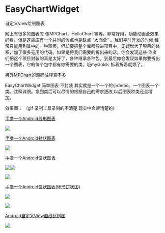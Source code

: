 # EasyChartWidget
自定义view绘制图表

网上有很多的图表库 像MPChart，HelloChart 等等。非常好用，功能动画全效果好看。但是这些库有一个共同的优点也是缺点 “大而全” 。我们平时开发的时候
经常只能用到其中的一种图表，但却要把整个库都导进项目中，无疑增大了项目的体积，加了很多无用的代码。如果是将我们需要的拆出来的话，你会发现这些
作者们把这个项目封装的真是太好了，各种继承各种包。到最后你会发现如果你要拆出一个图表，它的每个包中都有你需要的类。哦myGold~ 拆着拆着就烦了。

另外MPChart的源码注释真不多

EasyChartWidget 简单图表 不封装 其实就是一个一个的小demo。一个图表一个类。注释详细。拿到类后可以尽情的根据自己的需求更改,以后图表种类还会增加。

效果图：  （gif 录制工具录制的不清楚 现实中会很清楚的）

 [手撸一个Android线形图表](http://blog.csdn.net/mingyunxiaohai/article/details/52461774)
 
 ![](https://github.com/chsmy/EasyChartWidget/blob/master/images/180.gif)
 
 [手撸一个Android柱状图表](http://blog.csdn.net/mingyunxiaohai/article/details/52471358)
 
 ![](https://github.com/chsmy/EasyChartWidget/blob/master/images/181.gif)
 
 [手撸一个Android饼状图表](http://blog.csdn.net/mingyunxiaohai/article/details/52597823)
 
 ![](https://github.com/chsmy/EasyChartWidget/blob/master/images/182.png)![](https://github.com/chsmy/EasyChartWidget/blob/master/images/185.gif)
 
 ![](https://github.com/chsmy/EasyChartWidget/blob/master/images/187.png)

 [手撸一个Android饼状图表(环形饼状图)](http://blog.csdn.net/mingyunxiaohai/article/details/58072555)

 ![](https://github.com/chsmy/EasyChartWidget/blob/master/images/188.png)
 
 ![](https://github.com/chsmy/EasyChartWidget/blob/master/images/202.png)
 
 [ Android自定义View直线比例图](http://blog.csdn.net/mingyunxiaohai/article/details/52780953)
 
 ![](https://github.com/chsmy/EasyChartWidget/blob/master/images/189.png)
 